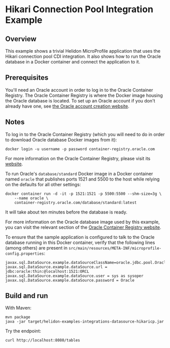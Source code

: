 # Hikari Connection Pool Integration Example

## Overview

This example shows a trivial Helidon MicroProfile application that
uses the Hikari connection pool CDI integration.  It also shows how to
run the Oracle database in a Docker container and connect the
application to it.

## Prerequisites

You'll need an Oracle account in order to log in to the Oracle
Container Registry.  The Oracle Container Registry is where the Docker
image housing the Oracle database is located.  To set up an Oracle
account if you don't already have one, see
[the Oracle account creation website](https://profile.oracle.com/myprofile/account/create-account.jspx).

## Notes

To log in to the Oracle Container Registry (which you will need to do
in order to download Oracle database Docker images from it):

```shell
docker login -u username -p password container-registry.oracle.com
```

For more information on the Oracle Container Registry, please visit
its [website](https://container-registry.oracle.com/).

To run Oracle's `database/standard` Docker image in a Docker container
named `oracle` that publishes ports 1521 and 5500 to
the host while relying on the defaults for all other settings:

```shell
docker container run -d -it -p 1521:1521 -p 5500:5500 --shm-size=3g \
    --name oracle \
    container-registry.oracle.com/database/standard:latest
```

It will take about ten minutes before the database is ready.

For more information on the Oracle database image used by this
example, you can visit the relevant section of the
 [Oracle Container Registry website](https://container-registry.oracle.com/).

To ensure that the sample application is configured to talk to the
Oracle database running in this Docker container, verify that the
following lines (among others) are present in
`src/main/resources/META-INF/microprofile-config.properties`:

```properties
javax.sql.DataSource.example.dataSourceClassName=oracle.jdbc.pool.OracleDataSource
javax.sql.DataSource.example.dataSource.url = jdbc:oracle:thin:@localhost:1521:ORCL
javax.sql.DataSource.example.dataSource.user = sys as sysoper
javax.sql.DataSource.example.dataSource.password = Oracle
```

## Build and run

With Maven:
```shell
mvn package
java -jar target/helidon-examples-integrations-datasource-hikaricp.jar
```

Try the endpoint:
```shell
curl http://localhost:8080/tables
```
